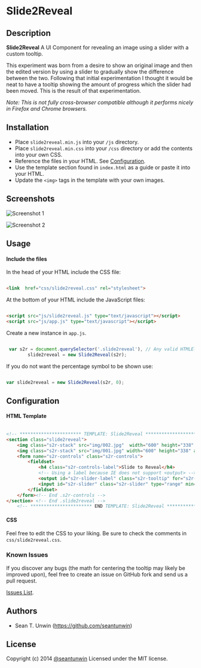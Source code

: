 # Slide2Reveal


## Description
**Slide2Reveal**
A UI Component for revealing an image using a slider with a custom tooltip.


This experiment was born from a desire to show an original image and then the edited version by using a slider to gradually show the difference between the two.
Following that initial experimentation I thought it would be neat to have a tooltip showing the amount of progress which the slider had been moved.
This is the result of that experimentation.

*Note: This is not fully cross-browser compatible although it performs nicely in Firefox and Chrome browsers.*


## Installation

* Place `slide2reveal.min.js` into your `/js` directory.
* Place `slide2reveal.min.css` into your `/css` directory or add the contents into your own CSS.
* Reference the files in your HTML. See [Configuration](#Configuration).
* Use the template section found in `index.html` as a guide or paste it into your HTML.
* Update the `<img>` tags in the template with your own images.


## Screenshots

![Screenshot 1](http://i.imgur.com/tVhxD6E.jpg)

![Screenshot 2](http://i.imgur.com/izcXC6a.jpg)


## Usage

#### Include the files

In the head of your HTML include the CSS file:

```HTML

<link  href="css/slide2reveal.css" rel="stylesheet">

```

At the bottom of your HTML include the JavaScript files:

```HTML

<script src="js/slide2reveal.js" type="text/javascript"></script>
<script src="js/app.js" type="text/javascript"></script>

```

Create a new instance in `app.js`.

```JavaScript

 var s2r = document.querySelector('.slide2reveal'), // Any valid HTMLElement to used as the container
        slide2reveal = new Slide2Reveal(s2r);

```

If you do not want the percentage symbol to be shown use:

```JavaScript

var slide2reveal = new Slide2Reveal(s2r, 0);

```


## Configuration

#### HTML Template

```HTML

<!-- *********************** TEMPLATE: Slide2Reveal *************************** -->
<section class="slide2reveal">
    <img class="s2r-stack" src="img/002.jpg"  width="600" height="338" alt="after">
    <img class="s2r-stack" src="img/001.jpg" width="600" height="338" alt="before">
    <form name="s2r-controls" class="s2r-controls">
        <fieldset>
            <h4 class="s2r-controls-label">Slide to Reveal</h4>
            <!-- Using a label because IE does not support <output> -->
            <output id="s2r-slider-label" class="s2r-tooltip" for="s2r-slider">0%</output>
            <input id="s2r-slider" class="s2r-slider" type="range" min="0" max="100" value="0" step="1" role="slider" aria-labelledby="s2r-slider-label" aria-valuemin="0" aria-valuemax="100" aria-valuenow="0" aria-valuetext="0" aria-live="polite" />
        </fieldset>
    </form><!-- End .s2r-controls -->
</section> <!-- End .slide2reveal -->
    <!-- *********************** END TEMPLATE: Slide2Reveal *************************** -->

```

#### CSS

Feel free to edit the CSS to your liking. Be sure to check the comments in `css/slide2reveal.css`.


### Known Issues

If you discover any bugs (the math for centering the tooltip may likely be improved upon), feel free to create an issue on GitHub fork and
send us a pull request.

[Issues List](https://github.com/seantunwin/slide2reveal/issues).

## Authors

* Sean T. Unwin (https://github.com/seantunwin)


## License

Copyright (c) 2014 [@seantunwin](https://twitter.com/seantunwin) Licensed under the MIT license.
